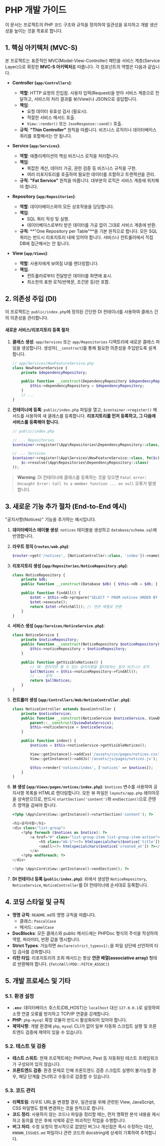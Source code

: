 # PHP 개발 가이드

이 문서는 프로젝트의 PHP 코드 구조와 규칙을 정의하여 일관성을 유지하고 개발 생산성을 높이는 것을 목표로 합니다.

## 1. 핵심 아키텍처 (MVC-S)

본 프로젝트는 표준적인 MVC(Model-View-Controller) 패턴을 서비스 계층(Service Layer)으로 확장한 **MVC-S 아키텍처**를 따릅니다. 각 컴포넌트의 역할은 다음과 같습니다.

- **Controller (`app/Controllers`)**:
  - **역할**: HTTP 요청의 진입점. 사용자 입력(Request)을 받아 서비스 계층으로 전달하고, 서비스의 처리 결과를 뷰(View)나 JSON으로 응답합니다.
  - **책임**:
    - 요청 데이터 유효성 검사 (필요시).
    - 적절한 서비스 메서드 호출.
    - `View::render()` 또는 `JsonResponse::send()` 호출.
  - **규칙**: **"Thin Controller"** 원칙을 따릅니다. 비즈니스 로직이나 데이터베이스 쿼리를 포함해서는 안 됩니다.

- **Service (`app/Services`)**:
  - **역할**: 애플리케이션의 핵심 비즈니스 로직을 처리합니다.
  - **책임**:
    - 복잡한 계산, 데이터 가공, 권한 검증 등 비즈니스 규칙을 구현.
    - 여러 리포지토리를 호출하여 필요한 데이터를 조합하고 트랜잭션을 관리.
  - **규칙**: **"Fat Service"** 원칙을 따릅니다. 대부분의 로직은 서비스 계층에 위치해야 합니다.

- **Repository (`app/Repositories`)**:
  - **역할**: 데이터베이스와의 모든 상호작용을 담당합니다.
  - **책임**:
    - SQL 쿼리 작성 및 실행.
    - 데이터베이스로부터 받은 데이터를 가공 없이 그대로 서비스 계층에 반환.
  - **규칙**: **"One Repository per Table"**을 기본 원칙으로 합니다. 모든 SQL 쿼리는 반드시 리포지토리 내에 있어야 합니다. 서비스나 컨트롤러에서 직접 DB에 접근해서는 안 됩니다.

- **View (`app/Views`)**:
  - **역할**: 사용자에게 보여질 UI를 렌더링합니다.
  - **책임**:
    - 컨트롤러로부터 전달받은 데이터를 화면에 표시.
    - 최소한의 표현 로직(반복문, 조건문 등)만 포함.

## 2. 의존성 주입 (DI)

이 프로젝트는 `public/index.php`에 정의된 간단한 DI 컨테이너를 사용하여 클래스 간의 의존성을 관리합니다.

#### 새로운 서비스/리포지토리 등록 절차

1.  **클래스 생성**: `app/Services` 또는 `app/Repositories` 디렉토리에 새로운 클래스 파일을 생성합니다. 생성자(`__construct`)를 통해 필요한 의존성을 주입받도록 설계합니다.

    ```php
    // app/Services/NewFeatureService.php
    class NewFeatureService {
        private $dependencyRepository;

        public function __construct(DependencyRepository $dependencyRepository) {
            $this->dependencyRepository = $dependencyRepository;
        }
        // ...
    }
    ```

2.  **컨테이너에 등록**: `public/index.php` 파일을 열고, `$container->register()` 메서드를 사용하여 새 클래스를 등록합니다. **리포지토리를 먼저 등록하고, 그 다음에 서비스를 등록해야 합니다.**

    ```php
    // public/index.php

    // ... Repositories
    $container->register(\App\Repositories\DependencyRepository::class, fn($c) => new \App\Repositories\DependencyRepository($c->resolve(Database::class)));

    // ... Services
    $container->register(\App\Services\NewFeatureService::class, fn($c) => new \App\Services\NewFeatureService(
        $c->resolve(\App\Repositories\DependencyRepository::class)
    ));
    ```

> **Warning**: DI 컨테이너에 클래스를 등록하는 것을 잊으면 `Fatal error: Uncaught Error: Call to a member function ... on null` 오류가 발생합니다.

## 3. 새로운 기능 추가 절차 (End-to-End 예시)

"공지사항(Notices)" 기능을 추가하는 예시입니다.

1.  **데이터베이스 테이블 생성**: `notices` 테이블을 생성하고 `database/schema.sql`에 반영합니다.

2.  **라우트 정의 (`routes/web.php`)**:
    ```php
    $router->get('/notices', [NoticeController::class, 'index'])->name('notices.index');
    ```

3.  **리포지토리 생성 (`app/Repositories/NoticeRepository.php`)**:
    ```php
    class NoticeRepository {
        private $db;
        public function __construct(Database $db) { $this->db = $db; }

        public function findAll() {
            $stmt = $this->db->prepare("SELECT * FROM notices ORDER BY created_at DESC");
            $stmt->execute();
            return $stmt->fetchAll(); // 연관 배열로 반환
        }
    }
    ```

4.  **서비스 생성 (`app/Services/NoticeService.php`)**:
    ```php
    class NoticeService {
        private $noticeRepository;
        public function __construct(NoticeRepository $noticeRepository) {
            $this->noticeRepository = $noticeRepository;
        }

        public function getVisibleNotices() {
            // 예: 관리자만 볼 수 있는 공지사항을 필터링하는 등의 비즈니스 로직
            $allNotices = $this->noticeRepository->findAll();
            // ... 로직 ...
            return $allNotices;
        }
    }
    ```

5.  **컨트롤러 생성 (`app/Controllers/Web/NoticeController.php`)**:
    ```php
    class NoticeController extends BaseController {
        private $noticeService;
        public function __construct(NoticeService $noticeService, ViewDataService $viewDataService) {
            parent::__construct($viewDataService);
            $this->noticeService = $noticeService;
        }

        public function index() {
            $notices = $this->noticeService->getVisibleNotices();

            View::getInstance()->addCss('/assets/css/pages/notices.css');
            View::getInstance()->addJs('/assets/js/pages/notices.js');

            $this->render('notices/index', ['notices' => $notices]);
        }
    }
    ```

6.  **뷰 생성 (`app/Views/pages/notices/index.php`)**:
    `$notices` 변수를 사용하여 공지사항 목록을 HTML로 렌더링합니다. 모든 뷰 파일은 `layouts/app.php` 레이아웃을 상속받으므로, 반드시 `startSection('content')`와 `endSection()`으로 콘텐츠 영역을 감싸야 합니다.

    ```php
    <?php \App\Core\View::getInstance()->startSection('content'); ?>

    <h1>공지사항</h1>
    <div class="list-group">
        <?php foreach ($notices as $notice): ?>
            <a href="#" class="list-group-item list-group-item-action">
                <h5 class="mb-1"><?= htmlspecialchars($notice['title']) ?></h5>
                <small><?= htmlspecialchars($notice['created_at']) ?></small>
            </a>
        <?php endforeach; ?>
    </div>

    <?php \App\Core\View::getInstance()->endSection(); ?>
    ```

7.  **DI 컨테이너 등록 (`public/index.php`)**:
    위에서 생성한 `NoticeRepository`, `NoticeService`, `NoticeController`를 DI 컨테이너에 순서대로 등록합니다.

## 4. 코딩 스타일 및 규칙

- **명명 규칙**: `README.md`의 명명 규칙을 따릅니다.
  - 클래스: `PascalCase`
  - 메서드: `camelCase`
- **DocBlocks**: 모든 클래스와 public 메서드에는 PHPDoc 형식의 주석을 작성하여 역할, 파라미터, 반환 값을 명시합니다.
- **Strict Types**: 가능하면 `declare(strict_types=1);`을 파일 상단에 선언하여 타입 검사를 강화합니다.
- **리턴 타입**: 리포지토리의 조회 메서드는 항상 **연관 배열(associative array)** 형태로 반환해야 합니다. (`fetchAll(PDO::FETCH_ASSOC)`)

## 5. 개발 프로세스 및 기타

### 5.1. 환경 설정

-   **`.env`**: 데이터베이스 호스트(DB_HOST)는 `localhost` 대신 `127.0.0.1`로 설정하여 소켓 연결 오류를 방지하고 TCP/IP 연결을 강제합니다.
-   **PHP**: `php-mysql` 확장 모듈이 반드시 활성화되어 있어야 합니다.
-   **제약사항**: 개발 환경에 `php`, `mysql` CLI가 없어 일부 자동화 스크립트 실행 및 프론트엔드 검증에 제약이 있을 수 있습니다.

### 5.2. 테스트 및 검증

-   **테스트 스위트**: 현재 프로젝트에는 PHPUnit, Pest 등 자동화된 테스트 프레임워크가 구성되어 있지 않습니다.
-   **프론트엔드 검증**: 환경 문제로 인해 프론트엔드 검증 스크립트 실행이 불가능할 경우, 해당 단계를 건너뛰고 수동으로 검증할 수 있습니다.

### 5.3. 코드 관리

-   **리팩토링**: 라우트 URL을 변경할 경우, 일관성을 위해 관련된 View, JavaScript, CSS 파일명도 함께 변경하는 것을 원칙으로 합니다.
-   **코드 정리**: 사용하지 않는 코드나 파일을 정리할 때는, 먼저 명확한 분석 내용을 제시하고 동의를 얻은 후에 삭제와 같은 파괴적인 작업을 수행합니다.
-   **버그 처리**: 수정 요청이 명시적으로 없었던 버그나 개선점은 즉시 수정하는 대신, `KNOWN_ISSUES.md` 파일이나 관련 코드의 docstring에 상세히 기록하여 추적합니다.
